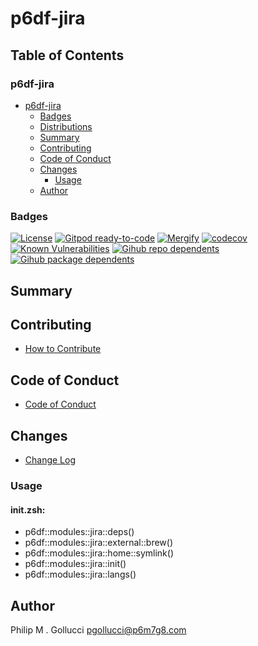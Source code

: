 # p6df-jira

## Table of Contents


### p6df-jira
- [p6df-jira](#p6df-jira)
  - [Badges](#badges)
  - [Distributions](#distributions)
  - [Summary](#summary)
  - [Contributing](#contributing)
  - [Code of Conduct](#code-of-conduct)
  - [Changes](#changes)
    - [Usage](#usage)
  - [Author](#author)

### Badges

[![License](https://img.shields.io/badge/License-Apache%202.0-yellowgreen.svg)](https://opensource.org/licenses/Apache-2.0)
[![Gitpod ready-to-code](https://img.shields.io/badge/Gitpod-ready--to--code-blue?logo=gitpod)](https://gitpod.io/#https://github.com/p6m7g8/p6df-jira)
[![Mergify](https://img.shields.io/endpoint.svg?url=https://gh.mergify.io/badges/p6m7g8/p6df-jira/&style=flat)](https://mergify.io)
[![codecov](https://codecov.io/gh/p6m7g8/p6df-jira/branch/master/graph/badge.svg?token=14Yj1fZbew)](https://codecov.io/gh/p6m7g8/p6df-jira)
[![Known Vulnerabilities](https://snyk.io/test/github/p6m7g8/p6df-jira/badge.svg?targetFile=package.json)](https://snyk.io/test/github/p6m7g8/p6df-jira?targetFile=package.json)
[![Gihub repo dependents](https://badgen.net/github/dependents-repo/p6m7g8/p6df-jira)](https://github.com/p6m7g8/p6df-jira/network/dependents?dependent_type=REPOSITORY)
[![Gihub package dependents](https://badgen.net/github/dependents-pkg/p6m7g8/p6df-jira)](https://github.com/p6m7g8/p6df-jira/network/dependents?dependent_type=PACKAGE)

## Summary

## Contributing

- [How to Contribute](CONTRIBUTING.md)

## Code of Conduct

- [Code of Conduct](CODE_OF_CONDUCT.md)

## Changes

- [Change Log](CHANGELOG.md)

### Usage

#### init.zsh:

- p6df::modules::jira::deps()
- p6df::modules::jira::external::brew()
- p6df::modules::jira::home::symlink()
- p6df::modules::jira::init()
- p6df::modules::jira::langs()


## Author

Philip M . Gollucci <pgollucci@p6m7g8.com>
